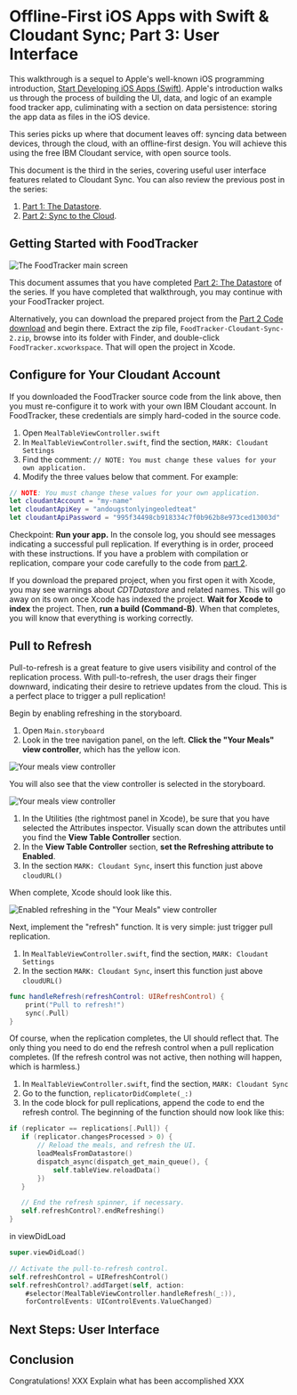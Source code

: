 # Offline-First iOS Apps with Swift & Cloudant Sync; Part 3: User Interface

This walkthrough is a sequel to Apple's well-known iOS programming introduction, [Start Developing iOS Apps (Swift)][apple-doc]. Apple's introduction walks us through the process of building the UI, data, and logic of an example food tracker app, culiminating with a section on data persistence: storing the app data as files in the iOS device.

This series picks up where that document leaves off: syncing data between devices, through the cloud, with an offline-first design. You will achieve this using the free IBM Cloudant service, with open source tools.

This document is the third in the series, covering useful user interface features related to Cloudant Sync. You can also review the previous post in the series:

1. [Part 1: The Datastore][part-1].
1. [Part 2: Sync to the Cloud][part-2].

## Getting Started with FoodTracker

![The FoodTracker main screen](media/FoodTracker@2x.png "; figure")

This document assumes that you have completed [Part 2: The Datastore][part-2] of the series. If you have completed that walkthrough, you may continue with your FoodTracker project.

Alternatively, you can download the prepared project from the [Part 2 Code download][part-2-download] and begin there. Extract the zip file, `FoodTracker-Cloudant-Sync-2.zip`, browse into its folder with Finder, and double-click `FoodTracker.xcworkspace`. That will open the project in Xcode.

## Configure for Your Cloudant Account

If you downloaded the FoodTracker source code from the link above, then you must re-configure it to work with your own IBM Cloudant account. In FoodTracker, these credentials are simply hard-coded in the source code.

1. Open `MealTableViewController.swift`
1. In `MealTableViewController.swift`, find the section, `MARK: Cloudant Settings`
1. Find the comment: `// NOTE: You must change these values for your own application.`
1. Modify the three values below that comment. For example:

  ``` swift
  // NOTE: You must change these values for your own application.
  let cloudantAccount = "my-name"
  let cloudantApiKey = "andougstonlyingeoledteat"
  let cloudantApiPassword = "995f34498cb918334c7f0b962b8e973ced13003d"
  ```

Checkpoint: **Run your app.** In the console log, you should see messages indicating a successful pull replication. If everything is in order, proceed with these instructions. If you have a problem with compilation or replication, compare your code carefully to the code from [part 2][part-2].

If you download the prepared project, when you first open it with Xcode, you may see warnings about *CDTDatastore* and related names. This will go away on its own once Xcode has indexed the project. **Wait for Xcode to index** the project. Then, **run a build (Command-B)**. When that completes, you will know that everything is working correctly.

## Pull to Refresh

Pull-to-refresh is a great feature to give users visibility and control of the replication process. With pull-to-refresh, the user drags their finger downward, indicating their desire to retrieve updates from the cloud. This is a perfect place to trigger a pull replication!

Begin by enabling refreshing in the storyboard.

1. Open `Main.storyboard`
1. Look in the tree navigation panel, on the left. **Click the "Your Meals" view controller**, which has the yellow icon.

  ![Your meals view controller](media/refresh-15-view_controller@2x.png '; border')

  You will also see that the view controller is selected in the storyboard.

  ![Your meals view controller](media/refresh-20-view_controller@2x.png '; border')
  
1. In the Utilities (the rightmost panel in Xcode), be sure that you have selected the Attributes inspector. Visually scan down the attributes until you find the **View Table Controller** section.
1. In the **View Table Controller** section, **set the Refreshing attribute to Enabled**.
1. In the section `MARK: Cloudant Sync`, insert this function just above `cloudURL()`

When complete, Xcode should look like this.

![Enabled refreshing in the "Your Meals" view controller](media/refresh-10-ui_screenshot@2x.png '; figure')

Next, implement the "refresh" function. It is very simple: just trigger pull replication.

1. In `MealTableViewController.swift`, find the section, `MARK: Cloudant Settings`
1. In the section `MARK: Cloudant Sync`, insert this function just above `cloudURL()`

  ``` swift
  func handleRefresh(refreshControl: UIRefreshControl) {
      print("Pull to refresh!")
      sync(.Pull)
  }
  ```

Of course, when the replication completes, the UI should reflect that. The only thing you need to do end the refresh control when a pull replication completes. (If the refresh control was not active, then nothing will happen, which is harmless.)

1. In `MealTableViewController.swift`, find the section, `MARK: Cloudant Sync`
1. Go to the function, `replicatorDidComplete(_:)`
1. In the code block for pull replications, append the code to end the refresh control. The beginning of the function should now look like this:

  ``` swift
  if (replicator == replications[.Pull]) {
     if (replicator.changesProcessed > 0) {
         // Reload the meals, and refresh the UI.
         loadMealsFromDatastore()
         dispatch_async(dispatch_get_main_queue(), {
             self.tableView.reloadData()
         })
     }

     // End the refresh spinner, if necessary.
     self.refreshControl?.endRefreshing()
  }
  ```

in viewDidLoad
  ``` swift
  super.viewDidLoad()
  
  // Activate the pull-to-refresh control.
  self.refreshControl = UIRefreshControl()
  self.refreshControl?.addTarget(self, action:
      #selector(MealTableViewController.handleRefresh(_:)),
      forControlEvents: UIControlEvents.ValueChanged)
  ```

## Next Steps: User Interface

## Conclusion

Congratulations! XXX Explain what has been accomplished XXX

[END]: ------------------------------------------------

[apple-doc]: https://developer.apple.com/library/prerelease/ios/referencelibrary/GettingStarted/DevelopiOSAppsSwift/index.html
[code-download]: media/FoodTracker-Cloudant-Sync-3.zip
[part-1]: https://developer.ibm.com/clouddataservices/2016/01/25/start-developing-ios-apps-swift-with-cloud-sync-part-1-the-datastore/
[part-2]: http://developer.ibm.com/clouddataservices/?p=5451
[part-2-download]: https://developer.ibm.com/clouddataservices/2016/06/08/offline-first-ios-apps-part-2-cloud-sync/#download-this-project
